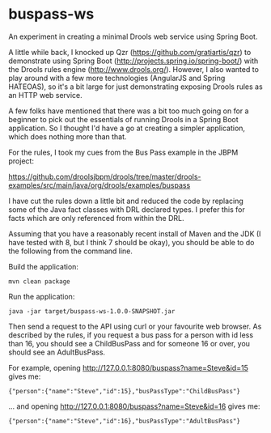 buspass-ws
===

An experiment in creating a minimal Drools web service using Spring Boot.

A little while back, I knocked up Qzr (https://github.com/gratiartis/qzr) to demonstrate using Spring Boot (http://projects.spring.io/spring-boot/) with the Drools rules engine (http://www.drools.org/). However, I also wanted to play around with a few more technologies (AngularJS and Spring HATEOAS), so it's a bit large for just demonstrating exposing Drools rules as an HTTP web service.

A few folks have mentioned that there was a bit too much going on for a beginner to pick out the essentials of running Drools in a Spring Boot application. So I thought I'd have a go at creating a simpler application, which does nothing more than that.

For the rules, I took my cues from the Bus Pass example in the JBPM project:

https://github.com/droolsjbpm/drools/tree/master/drools-examples/src/main/java/org/drools/examples/buspass

I have cut the rules down a little bit and reduced the code by replacing some of the Java fact classes with DRL declared types. I prefer this for facts which are only referenced from within the DRL.

Assuming that you have a reasonably recent install of Maven and the JDK (I have tested with 8, but I think 7 should be okay), you should be able to do the following from the command line.

Build the application:

    mvn clean package

Run the application:

    java -jar target/buspass-ws-1.0.0-SNAPSHOT.jar

Then send a request to the API using curl or your favourite web browser. As described by the rules, if you request a bus pass for a person with id less than 16, you should see a ChildBusPass and for someone 16 or over, you should see an AdultBusPass.

For example, opening http://127.0.0.1:8080/buspass?name=Steve&id=15 gives me:
    
    {"person":{"name":"Steve","id":15},"busPassType":"ChildBusPass"}
    
... and opening http://127.0.0.1:8080/buspass?name=Steve&id=16 gives me:
    
    {"person":{"name":"Steve","id":16},"busPassType":"AdultBusPass"}

